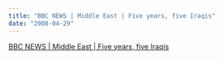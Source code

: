 ```yaml
---
title: "BBC NEWS | Middle East | Five years, five Iraqis"
date: "2008-04-29"
---
```


[BBC NEWS | Middle East | Five years, five Iraqis](http://news.bbc.co.uk/2/hi/middle_east/7305270.stm)
